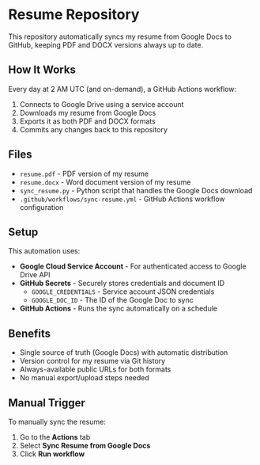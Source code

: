 # Resume Repository

This repository automatically syncs my resume from Google Docs to GitHub, keeping PDF and DOCX versions always up to date.

## How It Works

Every day at 2 AM UTC (and on-demand), a GitHub Actions workflow:

1. Connects to Google Drive using a service account
2. Downloads my resume from Google Docs
3. Exports it as both PDF and DOCX formats
4. Commits any changes back to this repository

## Files

- `resume.pdf` - PDF version of my resume
- `resume.docx` - Word document version of my resume
- `sync_resume.py` - Python script that handles the Google Docs download
- `.github/workflows/sync-resume.yml` - GitHub Actions workflow configuration

## Setup

This automation uses:

- **Google Cloud Service Account** - For authenticated access to Google Drive API
- **GitHub Secrets** - Securely stores credentials and document ID
  - `GOOGLE_CREDENTIALS` - Service account JSON credentials
  - `GOOGLE_DOC_ID` - The ID of the Google Doc to sync
- **GitHub Actions** - Runs the sync automatically on a schedule

## Benefits

- Single source of truth (Google Docs) with automatic distribution
- Version control for my resume via Git history
- Always-available public URLs for both formats
- No manual export/upload steps needed

## Manual Trigger

To manually sync the resume:

1. Go to the **Actions** tab
2. Select **Sync Resume from Google Docs**
3. Click **Run workflow**
